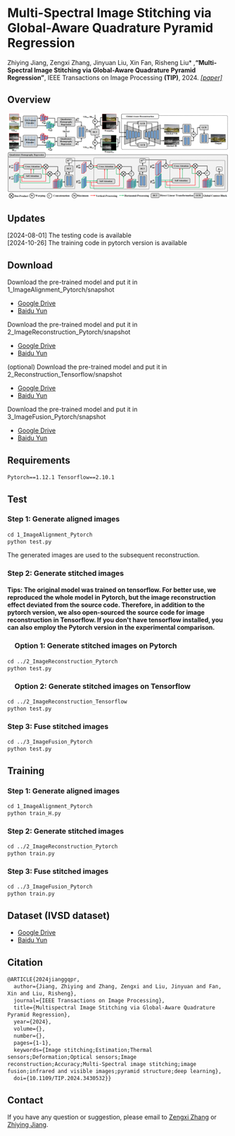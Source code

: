 # Multi-Spectral Image Stitching via Global-Aware Quadrature Pyramid Regression


Zhiying Jiang, Zengxi Zhang, Jinyuan Liu, Xin Fan, Risheng Liu* ,**“Multi-Spectral Image Stitching via Global-Aware Quadrature Pyramid Regression”**, IEEE Transactions on Image Processing **(TIP)**, 2024. [*[paper]*](https://ieeexplore.ieee.org/document/10609325)
## Overview
![Abstract](figures/structure.png)
## Updates

[2024-08-01] The testing code is available   
[2024-10-26] The training code in pytorch version is available

## Download

Download the pre-trained model and put it in 1_ImageAlignment_Pytorch/snapshot
  - [Google Drive](https://drive.google.com/file/d/1HpiEB2KvUKBvzX1n-TAHsh8U4sCQg1w3/view?usp=sharing)
  - [Baidu Yun](https://pan.baidu.com/s/1ucdeuGoL9pXyq-18nrcBKQ?pwd=ti0n)

Download the pre-trained model and put it in 2_ImageReconstruction_Pytorch/snapshot
  - [Google Drive](https://drive.google.com/file/d/1oPwDjY0-6HjTRFQ3jX8PFXFiXdYWt2ub/view?usp=sharing)
  - [Baidu Yun](https://pan.baidu.com/s/1ZP4hgBovXnsLHcOReCGnrg?pwd=ssfv)

(optional) Download the pre-trained model and put it in 2_Reconstruction_Tensorflow/snapshot
  - [Google Drive](https://drive.google.com/file/d/1ykjU9cxlnQUwSbFwE8sid3S6GS3K6Hjq/view?usp=sharing)
  - [Baidu Yun](https://pan.baidu.com/s/1NySeY6IeiuGCn5NLQbfiuA?pwd=w75q)

Download the pre-trained model and put it in 3_ImageFusion_Pytorch/snapshot
  - [Google Drive](https://drive.google.com/drive/folders/1hqzaneR__DnkzZexRxsPJ90dsv8OHfAh?usp=sharing)
  - [Baidu Yun](https://pan.baidu.com/s/19ORYNL7GCaBaWpTOX7Cwhg?pwd=g7ge)



## Requirements

```
Pytorch==1.12.1 Tensorflow==2.10.1
```

## Test
### Step 1: Generate aligned images
```
cd 1_ImageAlignment_Pytorch
python test.py
```
The generated images are used to the subsequent reconstruction.

### Step 2: Generate stitched images 
#### Tips: The original model was trained on tensorflow. For better use, we reproduced the whole model in Pytorch, but the image reconstruction effect deviated from the source code. Therefore, in addition to the pytorch version, we also open-sourced the source code for image reconstruction in Tensorflow. If you don't have tensorflow installed, you can also employ the Pytorch version in the experimental comparison.

### &emsp;Option 1: Generate stitched images on Pytorch
```
cd ../2_ImageReconstruction_Pytorch
python test.py
```
### &emsp;Option 2: Generate stitched images on Tensorflow
```
cd ../2_ImageReconstruction_Tensorflow
python test.py
```

### Step 3: Fuse stitched images 
```
cd ../3_ImageFusion_Pytorch
python test.py
```
## Training
### Step 1: Generate aligned images
```
cd 1_ImageAlignment_Pytorch
python train_H.py
```
### Step 2: Generate stitched images 
```
cd ../2_ImageReconstruction_Pytorch
python train.py
```
### Step 3: Fuse stitched images 
```
cd ../3_ImageFusion_Pytorch
python train.py
```
## Dataset (IVSD dataset)
  - [Google Drive](https://drive.google.com/file/d/1EFS0O-3KujvRJvcRx_Me5W2fdn9jRKGc/view?usp=sharing)
  - [Baidu Yun](https://pan.baidu.com/s/1ZP4hgBovXnsLHcOReCGnrg?pwd=ssfv)

## Citation
```
@ARTICLE{2024jianggqpr,
  author={Jiang, Zhiying and Zhang, Zengxi and Liu, Jinyuan and Fan, Xin and Liu, Risheng},
  journal={IEEE Transactions on Image Processing}, 
  title={Multispectral Image Stitching via Global-Aware Quadrature Pyramid Regression}, 
  year={2024},
  volume={},
  number={},
  pages={1-1},
  keywords={Image stitching;Estimation;Thermal sensors;Deformation;Optical sensors;Image reconstruction;Accuracy;Multi-Spectral image stitching;image fusion;infrared and visible images;pyramid structure;deep learning},
  doi={10.1109/TIP.2024.3430532}}
```
## Contact
If you have any question or suggestion, please email to [Zengxi Zhang](cyouzoukyuu@gmail.com) or [Zhiying Jiang](zyjiang0630@gmail.com).
